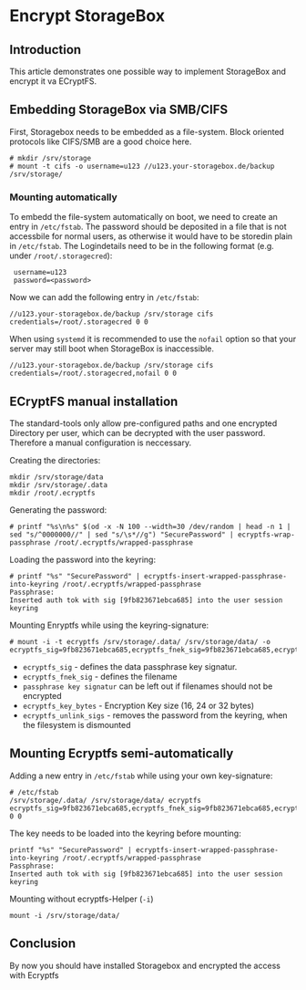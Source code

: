 # Encrypt StorageBox
## Introduction
This article demonstrates one possible way to implement StorageBox and encrypt it va ECryptFS.

## Embedding StorageBox via SMB/CIFS 

First, Storagebox needs to be embedded as a file-system. Block oriented protocols like CIFS/SMB are a good choice here.

```
# mkdir /srv/storage
# mount -t cifs -o username=u123 //u123.your-storagebox.de/backup /srv/storage/
```

### Mounting automatically

To embedd the file-system automatically on boot, we need to create an entry in `/etc/fstab`. The password should be deposited in a file that is not accessbile for normal users, as otherwise it would have to be storedin plain in `/etc/fstab`. The Logindetails need to be in the following format (e.g. under `/root/.storagecred`):

```
 username=u123
 password=<password>
```

Now we can add the following entry in `/etc/fstab`:

`//u123.your-storagebox.de/backup /srv/storage cifs credentials=/root/.storagecred 0 0`

When using `systemd` it is recommended to use the `nofail` option so that your server may still boot when StorageBox is inaccessible.


`//u123.your-storagebox.de/backup /srv/storage cifs credentials=/root/.storagecred,nofail 0 0`

## ECryptFS manual installation

The standard-tools only allow pre-configured paths and one encrypted Directory per user, which can be decrypted with the user password. Therefore a manual configuration is neccessary.

Creating the directories: 

```
mkdir /srv/storage/data
mkdir /srv/storage/.data
mkdir /root/.ecryptfs
```

Generating the password:

```
# printf "%s\n%s" $(od -x -N 100 --width=30 /dev/random | head -n 1 | sed "s/^0000000//" | sed "s/\s*//g") "SecurePassword" | ecryptfs-wrap-passphrase /root/.ecryptfs/wrapped-passphrase
```

Loading the password into the keyring:

```
# printf "%s" "SecurePassword" | ecryptfs-insert-wrapped-passphrase-into-keyring /root/.ecryptfs/wrapped-passphrase
Passphrase:
Inserted auth tok with sig [9fb823671ebca685] into the user session keyring
```

Mounting Enryptfs while using the keyring-signature: 

```
# mount -i -t ecryptfs /srv/storage/.data/ /srv/storage/data/ -o ecryptfs_sig=9fb823671ebca685,ecryptfs_fnek_sig=9fb823671ebca685,ecryptfs_cipher=aes,ecryptfs_key_bytes=32,ecryptfs_unlink_sigs
```
* `ecryptfs_sig` - defines the data passphrase key signatur.
* `ecryptfs_fnek_sig` - defines the filename 
* `passphrase key signatur` can be left out if filenames should not be encrypted 
* `ecryptfs_key_bytes` - Encryption Key size (16, 24 or 32 bytes)
* `ecryptfs_unlink_sigs` - removes the password from the keyring, when the filesystem is dismounted 

## Mounting Ecryptfs semi-automatically

Adding a new entry in `/etc/fstab` while using your own key-signature:

```
# /etc/fstab
/srv/storage/.data/ /srv/storage/data/ ecryptfs ecryptfs_sig=9fb823671ebca685,ecryptfs_fnek_sig=9fb823671ebca685,ecryptfs_cipher=aes,ecryptfs_key_bytes=32,ecryptfs_unlink_sigs,noauto 0 0
```

The key needs to be loaded into the keyring before mounting:

```
printf "%s" "SecurePassword" | ecryptfs-insert-wrapped-passphrase-into-keyring /root/.ecryptfs/wrapped-passphrase
Passphrase:
Inserted auth tok with sig [9fb823671ebca685] into the user session keyring
```

Mounting without ecryptfs-Helper (`-i`)

`mount -i /srv/storage/data/`

## Conclusion
By now you should have installed Storagebox and encrypted the access with Ecryptfs
